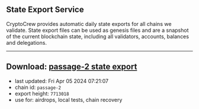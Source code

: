 ## State Export Service
CryptoCrew provides automatic daily state exports for all chains we validate. State export files can be used as genesis files and are a snapshot of the current blockchain state, including all validators, accounts, balances and delegations.

---
**Download: [passage-2 state export](https://dl-eu2.ccvalidators.com/SERVICE/passage/passage-2_export_7713018.json)**
---

- last updated: Fri Apr 05 2024 07:21:07
- chain id: `passage-2`
- export height: `7713018`
- use for: airdrops, local tests, chain recovery
